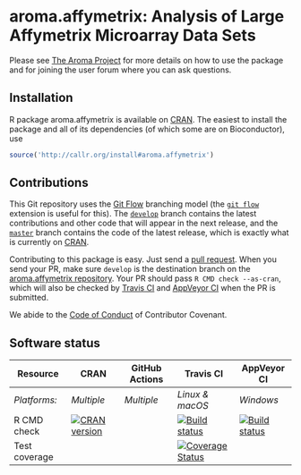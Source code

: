 


# aroma.affymetrix: Analysis of Large Affymetrix Microarray Data Sets

Please see [The Aroma Project](http://www.aroma-project.org/) for more
details on how to use the package and for joining the user forum where
you can ask questions.


## Installation

R package aroma.affymetrix is available on
[CRAN](http://cran.r-project.org/package=aroma.affymetrix).  The
easiest to install the package and all of its dependencies (of which
some are on Bioconductor), use
```r
source('http://callr.org/install#aroma.affymetrix')
```


## Contributions

This Git repository uses the [Git Flow](https://nvie.com/posts/a-successful-git-branching-model/) branching model (the [`git flow`](https://github.com/petervanderdoes/gitflow-avh) extension is useful for this).  The [`develop`](https://github.com/HenrikBengtsson/aroma.affymetrix/tree/develop) branch contains the latest contributions and other code that will appear in the next release, and the [`master`](https://github.com/HenrikBengtsson/aroma.affymetrix) branch contains the code of the latest release, which is exactly what is currently on [CRAN](https://cran.r-project.org/package=aroma.affymetrix).

Contributing to this package is easy.  Just send a [pull request](https://help.github.com/articles/using-pull-requests/).  When you send your PR, make sure `develop` is the destination branch on the [aroma.affymetrix repository](https://github.com/HenrikBengtsson/aroma.affymetrix).  Your PR should pass `R CMD check --as-cran`, which will also be checked by <a href="https://travis-ci.org/HenrikBengtsson/aroma.affymetrix">Travis CI</a> and <a href="https://ci.appveyor.com/project/HenrikBengtsson/aroma-affymetrix">AppVeyor CI</a> when the PR is submitted.

We abide to the [Code of Conduct](https://www.contributor-covenant.org/version/2/0/code_of_conduct/) of Contributor Covenant.


## Software status

| Resource      | CRAN        | GitHub Actions      | Travis CI       | AppVeyor CI      |
| ------------- | ------------------- | ------------------- | --------------- | ---------------- |
| _Platforms:_  | _Multiple_          | _Multiple_          | _Linux & macOS_ | _Windows_        |
| R CMD check   | <a href="https://cran.r-project.org/web/checks/check_results_aroma.affymetrix.html"><img border="0" src="http://www.r-pkg.org/badges/version/aroma.affymetrix" alt="CRAN version"></a> |        | <a href="https://travis-ci.org/HenrikBengtsson/aroma.affymetrix"><img src="https://travis-ci.org/HenrikBengtsson/aroma.affymetrix.svg" alt="Build status"></a>   | <a href="https://ci.appveyor.com/project/HenrikBengtsson/aroma-affymetrix"><img src="https://ci.appveyor.com/api/projects/status/github/HenrikBengtsson/aroma.affymetrix?svg=true" alt="Build status"></a> |
| Test coverage |                     |                     | <a href="https://codecov.io/gh/HenrikBengtsson/aroma.affymetrix"><img src="https://codecov.io/gh/HenrikBengtsson/aroma.affymetrix/branch/develop/graph/badge.svg" alt="Coverage Status"/></a>     |                  |
